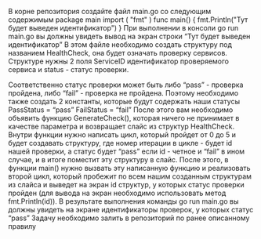 В корне репозитория создайте файл main.go со следующим содержимым
package main import ( "fmt" ) func main() { fmt.Println("Тут будет выведен идентификатор") } При выполнении в консоли go run main.go вы должны увидеть вывод на экран строки “Тут будет выведен идентификатор”
В этом файле необходимо создать структуру под названием HealthCheck, она будет означать проверку сервисов. 
Структуре нужны 2 поля ServiceID идентификатор проверяемого сервиса и status - статус проверки. 

Соответственно статус проверки может быть либо “pass” - проверка пройдена, либо “fail” - проверка не пройдена. 
Поэтому необходимо также создать 2 константы, которые будут содержать наши статусы
PassStatus = “pass” FailStatus = “fail” После этого вам необходимо объявить функцию GenerateCheck(), которая ничего не принимает в качестве параметра и возвращает слайс из структур HealthCheck. 
Внутри функции нужно написать цикл, который пройдет от 0 до 5 и будет создавать структуру, где номер итерации в цикле - будет id нашей проверки, а статус будет “pass” если id - четное и “fail” в ином случае, и в итоге поместит эту структуру в слайс.
После этого, в функции main() нужно вызвать эту написанную функцию и реализовать второй цикл, который пробежит по всем нашим созданным структурам из слайса и выведет на экран id структур, у которых статус проверки пройден (для вывода на экран необходимо использовать метод fmt.Println(id)).
В результате выполнения команды go run main.go вы должны увидеть на экране идентификаторы проверок, у которых статус “pass”
Задачу необходимо залить в репозиторий по ранее описанному правилу

